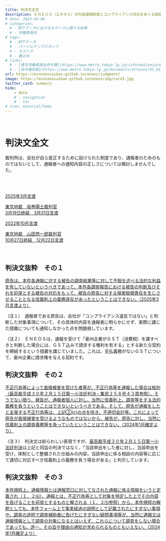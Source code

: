 ```yaml
---
title: 判決文全文
description: ＥＮＥＯＳ（エネオス）の内部通報制度とコンプライアンス対応をめぐる訴訟について、山田悠一郎裁判官・坂巻陽士裁判官の判決文を通じて、日本の通報窓口における透明性や調査姿勢を検証しています。
# date: 2023-03-06
# categories:
  # - NTTデータにおけるセクハラに関する紛争
  # - 労働委員会
# tags:
  # - NTTデータ
  # - パーソルテンプスタッフ
  # - セクハラ
  # - 雇止め
# links:
  # - [東京労働委員会命令書](https://www.metro.tokyo.lg.jp/information/press/2024/03/2024030701)
  # - [命令書別紙](https://www.metro.tokyo.lg.jp/documents/d/tosei/01_01b_02)
url: https://minnanosaiban.github.io/eneos/judgment/
image: https://minnanosaiban.github.io/eneos/img/card1.jpg
twitter_card: summary
hide:
    - date
    # - navigation
    # - toc
# icon: material/home
---
```


<p style="margin: 0;">
  <a href="https://twitter.com/share?url=https://minnanosaiban.github.io/eneos/judgment/ &text=判決文全文 - ＥＮＥＯＳの内部通報制度に関する訴訟について"
     target="_blank" class="x-share" style="color: #FFFFFF;">
    <i class="fa-brands fa-x-twitter"></i> でシェア
  </a>
</p>

# 判決文全文

裁判所は、会社が自ら是正するために設けられた制度であり、通報者のためのものではないとして、通報者への通知内容の正しさについては検討しませんでした。

<div class="nt-cards nt-grid cols-2" style="margin-top: 4rem !important; margin-bottom: 4rem !important;">
    <a href="https://minnanosaiban.github.io/eneos/judgment/2025/" class="nt-card">
        <div class="nt-card-content">
            <p class="nt-card-title  center">2025年3月言渡</p>
            <p class="center">東京地裁　坂巻陽士裁判官<br>3月19日終結　3月31日言渡</p>
        </div>
    </a>
        <a href="https://minnanosaiban.github.io/eneos/judgment/2024/" class="nt-card">
        <div class="nt-card-content">
            <p class="nt-card-title center">2022年10月言渡</p>
            <p class="center">東京地裁　山田悠一郎裁判官<br>10月27日終結　12月22日言渡</p>
        </div>
    </a>
</div>

## 判決文抜粋　その１

<div class="nt-cards nt-grid cols-1" style="margin-top: 0rem !important; margin-bottom: 0rem !important;">
    <a href="https://minnanosaiban.github.io/eneos/judgment/2025/" class="nt-card">
        <div class="nt-card-content">
            <p>原告は、本件各通報に対する被告の調査結果等に対して不服を述べる法的な利益を有していないというべきであって、本件各調査報告における被告の判断及びそれを前提とする被告の対応をもって、被告の原告に対する損害賠償責任を生じさせることとなる信義則上の義務違反があったということはできない。（2025年3月言渡より）</p>
        </div>
    </a>
</div>

（注１）　通報者である原告は、会社が「コンプライアンス違反ではない」と判断した対象事項について、その具体的内容を通報者に明らかにせず、実際に講じた措置についても通知しなかった点を問題視しています。

（注２）　ＥＮＥＯＳは、通報を受けて「豪州企業がＧＳＴ（消費税）を課すべきと判断した場合には、ＧＳＴ込みで請求する権利を有する」とする新たな契約を締結するという措置を講じていました。これは、支払義務がないＧＳＴについて、豪州企業に請求権を与える契約です。

## 判決文抜粋　その２

<div class="nt-cards nt-grid cols-1" style="margin-top: 0rem !important; margin-bottom: 0rem !important;">
    <a href="https://minnanosaiban.github.io/eneos/judgment/2024/" class="nt-card">
        <div class="nt-card-content">
            <p>不正行為等によって直接被害を受けた者等が、不正行為等を通報した場合は格別（最高裁平成３０年２月１５日第一小法廷判決・集民２５８号４３頁参照）、そうでない限り、被告が、通報者個人に対し、当然に信義則上、調査等をする法的義務を負うということはできないというべきである。そして、原告が通報をしたと主張する不正行為等は、上記②(c)の点を除き、不適切会計等、これによって原告が直接被害を受けるようなものではないから、被告が、原告に対し、当然に信義則上の調査義務等を負っていたということはできない。（2024年1月確定より）</p>
        </div>
    </a>
</div>

（注３）　判決文は紛らわしい表現ですが、[最高裁平成３０年２月１５日第一小法廷判決](https://www.courts.go.jp/app/files/hanrei_jp/458/087458_hanrei.pdf)は上記と同旨の判決ではなく、「当該申出をした者に対し，当該申出を受け，体制として整備された仕組みの内容，当該申出に係る相談の内容等に応じて適切に対応すべき信義則上の義務を負う場合がある」と判示しています。

## 判決文抜粋　その３

<div class="nt-cards nt-grid cols-1" style="margin-top: 0rem !important; margin-bottom: 0rem !important;">
    <a href="https://minnanosaiban.github.io/eneos/judgment/2024/" class="nt-card">
        <div class="nt-card-content">
            <p>本件規程上、通報情報とは通報窓口に対してなされた通報に係る情報をいうと定義され（１．２⑹）、通報とは、不正行為等として対象を特定した上でその内容を告げることを前提とするものと解される（１．２⑸参照）から、本件規程の解釈としても、本件フォーム上で事実経過の説明として記載されたにすぎない事項や、調査の過程で調査補助者に告げたにすぎない疑問事項等が、当然に通報又は通報情報として調査の対象になるとはいえず、これらについて調査をしない場合であっても、逐一、その旨や理由の通知が求められるものともいえない。（2024年1月確定より）</p>
        </div>
    </a>
</div>